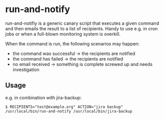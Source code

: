 # run-and-notify

run-and-notifiy is a generic canary script that executes a given command and
then emails the result to a list of recipients. Handy to use e.g. in cron jobs
or when a full-blown monitoring system is overkill.

When the command is run, the following scenarios may happen:

- the command was successful -> the recipients are notified
- the command has failed -> the recipients are notified
- no email received -> something is complete screwed up and needs investigation

## Usage

e.g. in combination with jira-backup:

    $ RECIPIENTS="test@example.org" ACTION="jira backup" /usr/local/bin/run-and-notify /usr/local/bin/jira-backup
